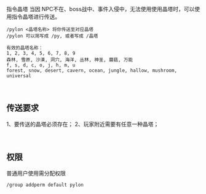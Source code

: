 指令晶塔
当因 NPC不在、boss战中、事件入侵中，无法使用使用晶塔时，可以使用指令晶塔进行传送。

```
/pylon <晶塔名称> 将你传送至对应晶塔
/pylon 可以简写成 /py, 或者写成 /晶塔

有效的晶塔名称：
1, 2, 3, 4, 5, 6, 7, 8, 9
森林, 雪原, 沙漠, 洞穴, 海洋, 丛林, 神圣, 蘑菇, 万能
f, s, d, c, o, j, h, m, u
forest, snow, desert, cavern, ocean, jungle, hallow, mushroom, universal
```

<br/>

## 传送要求
1、要传送的晶塔必须存在；
2、玩家附近需要有任意一种晶塔；


<br/>

## 权限

普通用户使用需分配权限

```bash
/group addperm default pylon
```

<br/>
